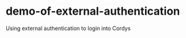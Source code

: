 demo-of-external-authentication
===============================

Using external authentication to login into Cordys
